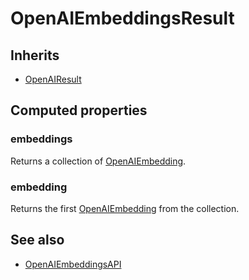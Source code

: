 # OpenAIEmbeddingsResult

## Inherits

- [OpenAIResult](OpenAIResult.md)

## Computed properties

### embeddings

Returns a collection of [OpenAIEmbedding](OpenAIEmbedding.md).

### embedding

Returns the first [OpenAIEmbedding](OpenAIEmbedding.md) from the collection.

## See also

- [OpenAIEmbeddingsAPI](OpenAIEmbeddingsAPI.md)